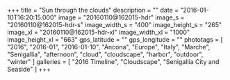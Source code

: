 +++
title = "Sun through the clouds"
description = ""
date = "2016-01-10T16:20:15.000"
image = "20160110@162015-hdr"
image_s = "20160110@162015-hdr-s"
image_width_s = "400"
image_height_s = "265"
image_xl = "20160110@162015-hdr-xl"
image_width_xl = "1000"
image_height_xl = "663"
gps_latitude = ""
gps_longitude = ""
phototags = [ "2016", "2016-01", "2016-01-10", "Ancona", "Europe", "Italy", "Marche", "Senigallia", "afternoon", "cloud", "cloudscape", "harbor", "outdoor", "winter" ]
galleries = [ "2016 Timeline", "Cloudscape", "Senigallia City and Seaside" ]
+++
